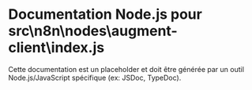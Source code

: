 # Documentation Node.js pour src\n8n\nodes\augment-client\index.js

Cette documentation est un placeholder et doit être générée par un outil Node.js/JavaScript spécifique (ex: JSDoc, TypeDoc).

